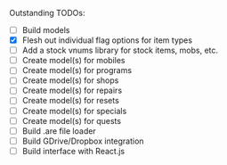 Outstanding TODOs:

* [ ] Build models
*   [x] Flesh out individual flag options for item types
*   [ ] Add a stock vnums library for stock items, mobs, etc.
*   [ ] Create model(s) for mobiles
*   [ ] Create model(s) for programs
*   [ ] Create model(s) for shops
*   [ ] Create model(s) for repairs
*   [ ] Create model(s) for resets
*   [ ] Create model(s) for specials
*   [ ] Create model(s) for quests
* [ ] Build .are file loader
* [ ] Build GDrive/Dropbox integration
* [ ] Build interface with React.js